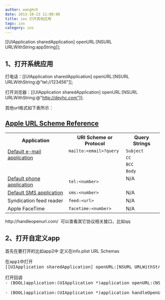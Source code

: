 ```yaml
---
author: wanghch
date: 2013-10-23 11:08:00
title: ios 打开其他应用
tags: ios
category: ios
---
```



[[UIApplication sharedApplication] openURL:[NSURL URLWithString:appString]];

## 1、打开系统应用

打电话：[[UIApplication sharedApplication] openURL:[NSURL URLWithString:@"tel://123456"]];

打开浏览器：[[UIApplication sharedApplication] openURL:[NSURL URLWithString:@"http://devhc.com"]];

其他url格式如下表所示：

<!--more-->
<h2><a title="Apple URL Scheme Reference" href="https://developer.apple.com/library/ios/featuredarticles/iPhoneURLScheme_Reference/Introduction/Introduction.html#//apple_ref/doc/uid/TP40007899-CH1-SW1">Apple URL Scheme Reference</a></h2>
<table class="table" border="0" cellspacing="0" cellpadding="0">
<tbody>
<tr>
<th scope="col">Application</th>
<th scope="col">URI Scheme or Protocol</th>
<th scope="col">Query Strings</th>
</tr>
<tr>
<td rowspan="4" valign="top"><a href="https://developer.apple.com/library/ios/featuredarticles/iPhoneURLScheme_Reference/MailLinks/MailLinks.html#//apple_ref/doc/uid/TP40007899-CH4-SW1">Default e-mail application</a></td>
<td rowspan="4" valign="top"><code>mailto:&lt;email&gt;?query</code></td>
<td><code>Subject</code></td>
</tr>
<tr>
<td><code>CC</code></td>
</tr>
<tr>
<td><code>BCC</code></td>
</tr>
<tr>
<td><code>Body</code></td>
</tr>
<tr>
<td valign="top"><a href="https://developer.apple.com/library/ios/featuredarticles/iPhoneURLScheme_Reference/PhoneLinks/PhoneLinks.html#//apple_ref/doc/uid/TP40007899-CH6-SW1">Default phone application</a></td>
<td><code>tel:&lt;number&gt;</code></td>
<td valign="top">N/A</td>
</tr>
<tr>
<td valign="top"><a href="https://developer.apple.com/library/ios/featuredarticles/iPhoneURLScheme_Reference/SMSLinks/SMSLinks.html#//apple_ref/doc/uid/TP40007899-CH7-SW1">Default SMS application</a></td>
<td><code>sms:&lt;number&gt;</code></td>
<td valign="top">N/A</td>
</tr>
<tr>
<td valign="top">Syndication feed reader</td>
<td><code>feed:&lt;url&gt;</code></td>
<td valign="top">N/A</td>
</tr>
<tr>
<td valign="top">Apple FaceTime</td>
<td><code>facetime:&lt;number&gt;</code></td>
<td valign="top">N/A</td>
</tr>
</tbody>
</table>
http://handleopenurl.com/  可以查看其它协议相关接口，比如qq

## 2、打开自定义app

首先在要打开的比如app2中 定义在info.plist URL Schemas


<pre class="wrap:true lang:objc decode:true" title="url open delegate">在app1中打开
[[UIApplication sharedApplication] openURL:[NSURL URLWithString:@“myapp://”]];

打开回调
- (BOOL)application:(UIApplication *)application openURL:(NSURL *)url sourceApplication:(NSString *)sourceApplication annotation:(id)annotation   (Available in iOS 4.2 and later)

- (BOOL)application:(UIApplication *)application handleOpenURL:(NSURL*)url (ios 4.2 Deprecated)</pre>
&nbsp;